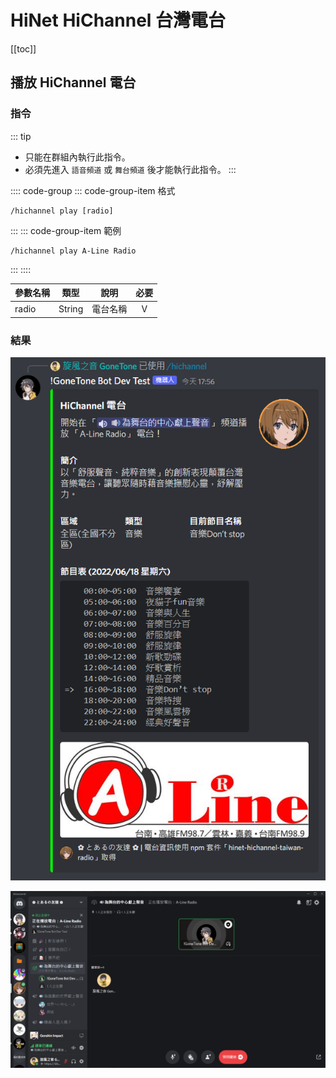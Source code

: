 # HiNet HiChannel 台灣電台

[[toc]]

## 播放 HiChannel 電台

### 指令

::: tip
- 只能在群組內執行此指令。
- 必須先進入 `語音頻道` 或 `舞台頻道` 後才能執行此指令。
:::

:::: code-group
::: code-group-item 格式
```text:no-line-numbers
/hichannel play [radio]
```
:::
::: code-group-item 範例
```text:no-line-numbers
/hichannel play A-Line Radio
```
:::
::::

| 參數名稱  | 類型     | 說明   | 必要  |
|-------|--------|------|:---:|
| radio | String | 電台名稱 |  V  |

### 結果

![](../.vuepress/public/music/hichannel/play_1.png)

![](../.vuepress/public/music/hichannel/play_2.png)
